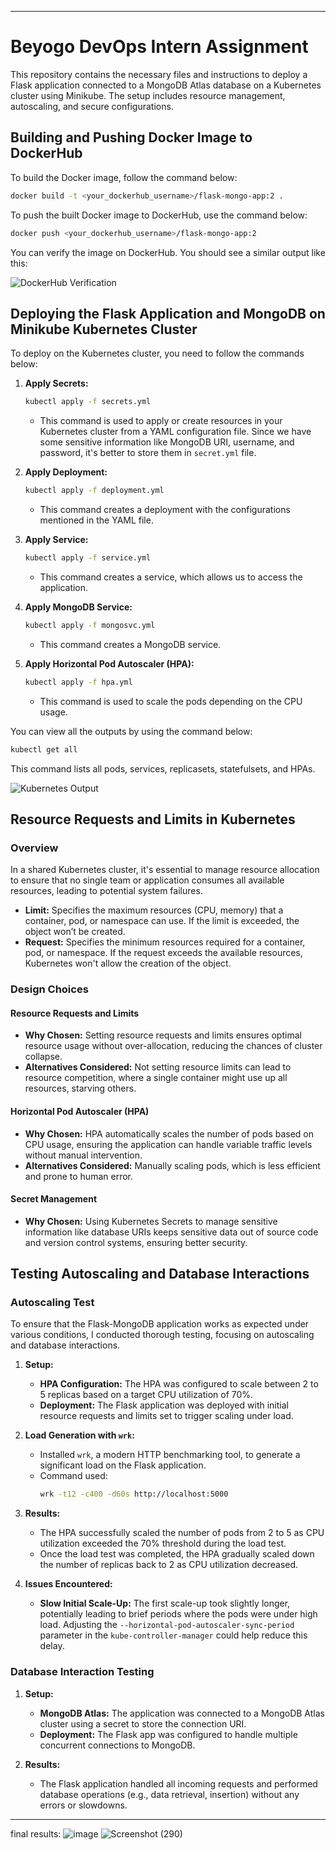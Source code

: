 

---

# Beyogo DevOps Intern Assignment

This repository contains the necessary files and instructions to deploy a Flask application connected to a MongoDB Atlas database on a Kubernetes cluster using Minikube. The setup includes resource management, autoscaling, and secure configurations.

## Building and Pushing Docker Image to DockerHub

To build the Docker image, follow the command below:

```bash
docker build -t <your_dockerhub_username>/flask-mongo-app:2 .
```

To push the built Docker image to DockerHub, use the command below:

```bash
docker push <your_dockerhub_username>/flask-mongo-app:2
```

You can verify the image on DockerHub. You should see a similar output like this:

![DockerHub Verification](https://github.com/user-attachments/assets/2e0c185f-1cc9-4ba6-99f2-4fbdfec2634f)

## Deploying the Flask Application and MongoDB on Minikube Kubernetes Cluster

To deploy on the Kubernetes cluster, you need to follow the commands below:

1. **Apply Secrets:**
   ```bash
   kubectl apply -f secrets.yml
   ```
   - This command is used to apply or create resources in your Kubernetes cluster from a YAML configuration file. Since we have some sensitive information like MongoDB URI, username, and password, it's better to store them in `secret.yml` file.

2. **Apply Deployment:**
   ```bash
   kubectl apply -f deployment.yml
   ```
   - This command creates a deployment with the configurations mentioned in the YAML file.

3. **Apply Service:**
   ```bash
   kubectl apply -f service.yml
   ```
   - This command creates a service, which allows us to access the application.

4. **Apply MongoDB Service:**
   ```bash
   kubectl apply -f mongosvc.yml
   ```
   - This command creates a MongoDB service.

5. **Apply Horizontal Pod Autoscaler (HPA):**
   ```bash
   kubectl apply -f hpa.yml
   ```
   - This command is used to scale the pods depending on the CPU usage.

You can view all the outputs by using the command below:

```bash
kubectl get all
```

This command lists all pods, services, replicasets, statefulsets, and HPAs.

![Kubernetes Output](https://github.com/user-attachments/assets/be81d687-780c-42a6-8561-f637bcf4835d)

## Resource Requests and Limits in Kubernetes

### Overview

In a shared Kubernetes cluster, it's essential to manage resource allocation to ensure that no single team or application consumes all available resources, leading to potential system failures.

- **Limit:** Specifies the maximum resources (CPU, memory) that a container, pod, or namespace can use. If the limit is exceeded, the object won’t be created.
- **Request:** Specifies the minimum resources required for a container, pod, or namespace. If the request exceeds the available resources, Kubernetes won't allow the creation of the object.

### Design Choices

#### Resource Requests and Limits

- **Why Chosen:** Setting resource requests and limits ensures optimal resource usage without over-allocation, reducing the chances of cluster collapse.
- **Alternatives Considered:** Not setting resource limits can lead to resource competition, where a single container might use up all resources, starving others.

#### Horizontal Pod Autoscaler (HPA)

- **Why Chosen:** HPA automatically scales the number of pods based on CPU usage, ensuring the application can handle variable traffic levels without manual intervention.
- **Alternatives Considered:** Manually scaling pods, which is less efficient and prone to human error.

#### Secret Management

- **Why Chosen:** Using Kubernetes Secrets to manage sensitive information like database URIs keeps sensitive data out of source code and version control systems, ensuring better security.

## Testing Autoscaling and Database Interactions

### Autoscaling Test

To ensure that the Flask-MongoDB application works as expected under various conditions, I conducted thorough testing, focusing on autoscaling and database interactions.

1. **Setup:**
   - **HPA Configuration:** The HPA was configured to scale between 2 to 5 replicas based on a target CPU utilization of 70%.
   - **Deployment:** The Flask application was deployed with initial resource requests and limits set to trigger scaling under load.
   
2. **Load Generation with `wrk`:**
   - Installed `wrk`, a modern HTTP benchmarking tool, to generate a significant load on the Flask application.
   - Command used:
     ```bash
     wrk -t12 -c400 -d60s http://localhost:5000
     ```

3. **Results:**
   - The HPA successfully scaled the number of pods from 2 to 5 as CPU utilization exceeded the 70% threshold during the load test.
   - Once the load test was completed, the HPA gradually scaled down the number of replicas back to 2 as CPU utilization decreased.

4. **Issues Encountered:**
   - **Slow Initial Scale-Up:** The first scale-up took slightly longer, potentially leading to brief periods where the pods were under high load. Adjusting the `--horizontal-pod-autoscaler-sync-period` parameter in the `kube-controller-manager` could help reduce this delay.

### Database Interaction Testing

1. **Setup:**
   - **MongoDB Atlas:** The application was connected to a MongoDB Atlas cluster using a secret to store the connection URI.
   - **Deployment:** The Flask app was configured to handle multiple concurrent connections to MongoDB.

2. **Results:**
   - The Flask application handled all incoming requests and performed database operations (e.g., data retrieval, insertion) without any errors or slowdowns.

---

final results:
![image](https://github.com/user-attachments/assets/32d13580-fbaa-49bb-a464-63c07d266f6a)
![Screenshot (290)](https://github.com/user-attachments/assets/1c2fb0c3-65b0-4959-8b5e-a67956a04d96)

